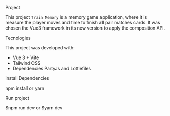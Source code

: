 Project

This project `Train Memory` is a memory game application, where it is measure the player moves and time to finish all pair matches cards. It was chosen the Vue3 framework in its new version to apply the composition API.

Tecnologies

This project was developed with:

- Vue 3 + Vite
- Tailwind CSS
- Dependencies PartyJs and Lottiefiles

install Dependencies

npm install
or
yarn

Run project

$npm run dev
or
$yarn dev